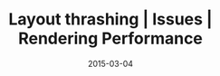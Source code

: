 ---
layout: resource
title:  "Layout thrashing | Issues | Rendering Performance"
date:   2015-03-04
categories: Rendering-Performance Issues
body-class: no-sidebar
---